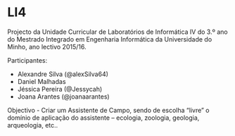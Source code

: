 # LI4

Projecto da Unidade Curricular de Laboratórios de Informática IV do 3.º ano do Mestrado Integrado em Engenharia Informática da Universidade do Minho, ano lectivo 2015/16.

Participantes:
- Alexandre Silva (@alexSilva64)
- Daniel Malhadas
- Jéssica Pereira (@Jessycah)
- Joana Arantes (@joanaarantes)

Objectivo - Criar um Assistente de Campo, sendo de escolha “livre” o domínio de aplicação do assistente – ecologia, zoologia, geologia, arqueologia, etc..
